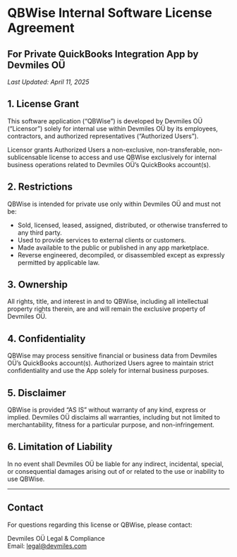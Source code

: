 # QBWise Internal Software License Agreement
## For Private QuickBooks Integration App by Devmiles OÜ
_Last Updated: April 11, 2025_

## 1. License Grant
This software application (“QBWise”) is developed by Devmiles OÜ (“Licensor”) solely for internal use within Devmiles OÜ by its employees, contractors, and authorized representatives (“Authorized Users”).

Licensor grants Authorized Users a non-exclusive, non-transferable, non-sublicensable license to access and use QBWise exclusively for internal business operations related to Devmiles OÜ’s QuickBooks account(s).

## 2. Restrictions
QBWise is intended for private use only within Devmiles OÜ and must not be:

- Sold, licensed, leased, assigned, distributed, or otherwise transferred to any third party.
- Used to provide services to external clients or customers.
- Made available to the public or published in any app marketplace.
- Reverse engineered, decompiled, or disassembled except as expressly permitted by applicable law.

## 3. Ownership
All rights, title, and interest in and to QBWise, including all intellectual property rights therein, are and will remain the exclusive property of Devmiles OÜ.

## 4. Confidentiality
QBWise may process sensitive financial or business data from Devmiles OÜ’s QuickBooks account(s). Authorized Users agree to maintain strict confidentiality and use the App solely for internal business purposes.

## 5. Disclaimer
QBWise is provided “AS IS” without warranty of any kind, express or implied. Devmiles OÜ disclaims all warranties, including but not limited to merchantability, fitness for a particular purpose, and non-infringement.

## 6. Limitation of Liability
In no event shall Devmiles OÜ be liable for any indirect, incidental, special, or consequential damages arising out of or related to the use or inability to use QBWise.

---

## Contact
For questions regarding this license or QBWise, please contact:

Devmiles OÜ Legal & Compliance  
Email: legal@devmiles.com
